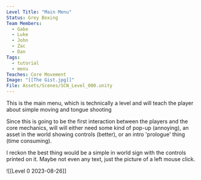 ```yaml
---
Level Title: "Main Menu"
Status: Grey Boxing
Team Members:
  - Gabe
  - Luke
  - John
  - Zac
  - Dan
Tags:
  - tutorial
  - menu
Teaches: Core Movement
Image: "[[The Gist.jpg]]"
File: Assets/Scenes/SCN_Level_000.unity
---
```


This is the main menu, which is technically a level and will teach the player about simple moving and tongue shooting

Since this is going to be the first interaction between the players and the core mechanics, will will either need some kind of pop-up (annoying), an asset in the world showing controls (better), or an intro 'prologue' thing (time consuming).

I reckon the best thing would be a simple in world sign with the controls printed on it. Maybe not even any text, just the picture of a left mouse click.

![[Level 0 2023-08-26]]

